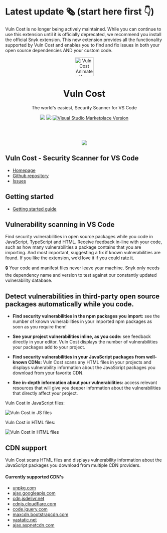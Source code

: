 # Latest update 🗞️ (start here first 👇)
Vuln Cost is no longer being actively maintained. While you can continue to use this extension until it is officially deprecated, we recommend you install the official Snyk extension. This new extension provides all the functionality supported by Vuln Cost and enables you to find and fix issues in both your open source dependencies AND your custom code.

<p align="center"><a href="https://github.com/snyk/vulncost"><img src="https://raw.githubusercontent.com/snyk/vulncost/master/images/vuln_cost_logo_animated.gif" alt="Vuln Cost Animated Logo" height="60"/></a></p>
<h1 align="center">Vuln Cost</h1>
<p align="center">The world's easiest, Security Scanner for VS Code</p>

<p align="center">
	<a href="https://snyk.io/test/github/snyk/vulncost"><img src="https://snyk.io/test/github/snyk/vulncost/badge.svg"/></a>
  <a href="https://marketplace.visualstudio.com/items?itemName=snyk-security.vscode-vuln-cost"><img src="https://vsmarketplacebadge.apphb.com/installs-short/snyk-security.vscode-vuln-cost.svg"/></a>  <a href="https://marketplace.visualstudio.com/items?itemName=snyk-security.vscode-vuln-cost"><img alt="Visual Studio Marketplace Version" src="https://img.shields.io/visual-studio-marketplace/v/snyk-security.vscode-vuln-cost?label=Marketplace&logo=visual-studio-code"></a>

</p><br/><br/>

<p align="center">
  <a href="https://marketplace.visualstudio.com/items?itemName=snyk-security.vscode-vuln-cost"><img src="https://raw.githubusercontent.com/snyk/vulncost/master/images/vulncost.gif"/></a>
</p>

## Vuln Cost - Security Scanner for VS Code

- [Homepage](https://snyk.io/security-scanner-vuln-cost/)
- [Github repository](https://github.com/snyk/vulncost)
- [Issues](https://github.com/snyk/vulncost/issues)

## Getting started
- [Getting started guide](https://github.com/snyk/vulncost/blob/master/GETTING-STARTED.MD)

## Vulnerability scanning in VS Code

Find security vulnerabilities in open source packages while you code in JavaScript, TypeScript and HTML.
Receive feedback in-line with your code, such as how many vulnerabilities a package contains that you are importing. And most important, suggesting a fix if known vulnerabilities are found.
If you like the extension, we’d love it if you could [rate it](https://marketplace.visualstudio.com/items?itemName=snyk-security.vscode-vuln-cost&ssr=false#review-details).

🔒 Your code and manifest files never leave your machine. Snyk only needs the dependency name and version to test against our constantly updated vulnerability database.

## Detect vulnerabilities in third-party open source packages automatically while you code.


- **Find security vulnerabilities in the npm packages you import:** see the number of known vulnerabilities in your imported npm packages as soon as you require them!


- **See your project vulnerabilities inline, as you code:** see feedback directly in your editor. Vuln Cost displays the number of vulnerabilities your packages add to your project.


- **Find security vulnerabilities in your JavaScript packages from well-known CDNs:** Vuln Cost scans any HTML files in your projects and displays vulnerability information about the JavaScript packages you download from your favorite CDN.


- **See in-depth information about your vulnerabilities:** access relevant resources that will give you deeper information about the vulnerabilities that directly affect your project.

Vuln Cost in JavaScript files:

![Vuln Cost in JS files](https://raw.githubusercontent.com/snyk/vulncost/master/images/require.png)

Vuln Cost in HTML files:

![Vuln Cost in HTML files](https://raw.githubusercontent.com/snyk/vulncost/master/images/unpkg.png)

## CDN support
Vuln Cost scans HTML files and displays vulnerability information about the JavaScript packages you download from multiple CDN providers.

#### Currently supported CDN's
- [unpkg.com](https://unpkg.com/)
- [ajax.googleapis.com](https://ajax.googleapis.com)
- [cdn.jsdelivr.net](https://cdn.jsdelivr.net)
- [cdnjs.cloudflare.com](https://cdnjs.cloudflare.com)
- [code.jquery.com](https://code.jquery.com/)
- [maxcdn.bootstrapcdn.com](https://www.bootstrapcdn.com/)
- [yastatic.net](https://yastatic.net/)
- [ajax.aspnetcdn.com](https://ajax.aspnetcdn.com)



